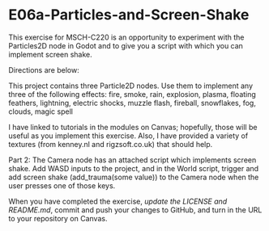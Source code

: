 # E06a-Particles-and-Screen-Shake

This exercise for MSCH-C220 is an opportunity to experiment with the Particles2D node in Godot and to give you a script with which you can implement screen shake.

Directions are below:

This project contains three Particle2D nodes. Use them to implement any three of the following effects:  fire, smoke, rain, explosion, plasma, floating feathers, lightning, electric shocks, muzzle flash, fireball, snowflakes, fog, clouds, magic spell

I have linked to tutorials in the modules on Canvas; hopefully, those will be useful as you implement this exercise. Also, I have provided a variety of textures (from kenney.nl and rigzsoft.co.uk) that should help.

Part 2: The Camera node has an attached script which implements screen shake. Add WASD inputs to the project, and in the World script, trigger and add screen shake (add_trauma(some value)) to the Camera node when the user presses one of those keys.

When you have completed the exercise, *update the LICENSE and README.md*, commit and push your changes to GitHub, and turn in the URL to your repository on Canvas.
